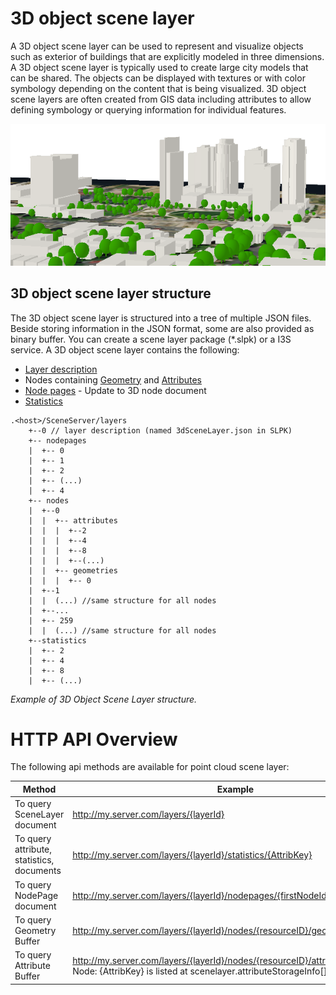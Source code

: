 # 3D object scene layer

A 3D object scene layer can be used to represent and visualize objects such as exterior of buildings that are explicitly modeled in three dimensions. A 3D object scene layer is typically used to create large city models that can be shared. The objects can be displayed with textures or with color symbology depending on the content that is being visualized. 3D object scene layers are often created from GIS data including attributes to allow defining symbology or querying information for individual features.

![3D Object Scene Layer](img/Building_trees.png)

## 3D object scene layer structure
The 3D object scene layer is structured into a tree of multiple JSON files. Beside storing information in the JSON format, some are also provided as binary buffer. You can create a scene layer package (*.slpk) or a I3S service. A 3D object scene layer contains the following:

- [Layer description](3dSceneLayer.md)
- Nodes containing [Geometry](defaultGeometry.md) and [Attributes](attribute.md)
- [Node pages](nodepage.md) - Update to 3D node document
- [Statistics](statistics.md)

```
.<host>/SceneServer/layers
	+--0 // layer description (named 3dSceneLayer.json in SLPK)
	+-- nodepages
	|  +-- 0
	|  +-- 1   
	|  +-- 2  
	|  +-- (...)
	|  +-- 4  
	+-- nodes
	|  +--0
	|  |  +-- attributes
	|  |  |  +--2 
	|  |  |  +--4
	|  |  |  +--8
	|  |  |  +--(...)
	|  |  +-- geometries
	|  |  |  +-- 0
	|  +--1 
	|  |  (...) //same structure for all nodes
	|  +--...
	|  +-- 259
	|  |  (...) //same structure for all nodes
	+--statistics
	|  +-- 2
	|  +-- 4
	|  +-- 8
	|  +-- (...)
```
*Example of 3D Object Scene Layer structure.*

# HTTP API Overview

The following api methods are available for point cloud scene layer:

|Method|Example|
|------|-------|
|To query SceneLayer document|http://my.server.com/layers/{layerId}|
|To query attribute, statistics, documents|http://my.server.com/layers/{layerId}/statistics/{AttribKey}|
|To query  NodePage  document|http://my.server.com/layers/{layerId}/nodepages/{firstNodeIdInPage} 
|To query  Geometry  Buffer|http://my.server.com/layers/{layerId}/nodes/{resourceID}/geometries/0 
|To query  Attribute  Buffer|http://my.server.com/layers/{layerId}/nodes/{resourceID}/attributes/{AttribKey}  Node:  {AttribKey}  is listed at  scenelayer.attributeStorageInfo[].key 